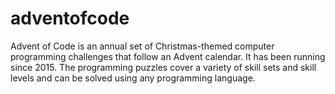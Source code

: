 # adventofcode
Advent of Code is an annual set of Christmas-themed computer programming challenges that follow an Advent calendar. It has been running since 2015. The programming puzzles cover a variety of skill sets and skill levels and can be solved using any programming language. 
